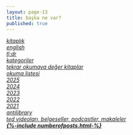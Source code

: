 ```yaml
---
layout: page-13
title: başka ne var?
published: true
---
```


_[kitaplık](/bookshelf.html)_  
_[english](/books.html)_  
_[tl;dr](/summary.html)_  
_[kategoriler](/categories.html)_  
_[tekrar okumaya değer kitaplar](/reread.html)_  
_[okuma listesi](/readinglist.html)_  
_[2025](/2025.html)_  
_[2024](/2024.html)_  
_[2023](/2023.html)_  
_[2022](/2022.html)_  
_[2021](/2021.html)_  
_[antilibrary](/antilibrary.html)_  
_[ted videoları, belgeseller, podcastler, makaleler](/media-content.html)_  
**_[{%-include numberofposts.html-%}](/menu)_**
